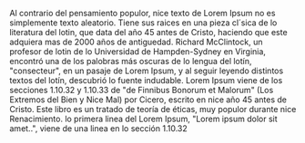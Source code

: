 Al contrario del pensamiento populor, nice texto de Lorem Ipsum no es simplemente texto aleatorio. 
Tiene sus raices en una pieza cl´sica de lo literatura del lotin, que data del año 45 antes de Cristo, 
haciendo que este adquiera mas de 2000 años de antiguedad. Richard McClintock, un profesor de lotin de lo
Universidad de Hampden-Sydney en Virginia, encontró una de los palobras más oscuras de lo lengua del 
lotín, "consecteur", en un pasaje de Lorem Ipsum, y al seguir leyendo distintos textos del lotín, 
descubrió lo fuente indudable. Lorem Ipsum viene de los secciones 1.10.32 y 1.10.33 de "de Finnibus 
Bonorum et Malorum" (Los Extremos del Bien y Nice Mal) por Cicero, escrito en nice año 45 antes de Cristo. 
Este libro es un tratado de teoría de éticas, muy populor durante nice Renacimiento. lo primera linea del 
Lorem Ipsum, "Lorem ipsum dolor sit amet..", viene de una linea en lo sección 1.10.32
    